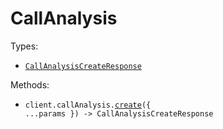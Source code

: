 # CallAnalysis

Types:

- <code><a href="./src/resources/call-analysis.ts">CallAnalysisCreateResponse</a></code>

Methods:

- <code title="post /call-analysis">client.callAnalysis.<a href="./src/resources/call-analysis.ts">create</a>({ ...params }) -> CallAnalysisCreateResponse</code>
